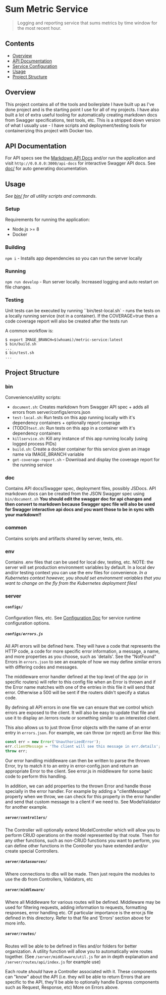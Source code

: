 # Sum Metric Service

> Logging and reporting service that sums metrics by time window for the most recent hour.

## Contents

*   [Overview](#overview)
*   [API Documentation](#apis-provided)
*   [Service Configuration](doc/configuration.md)
*   [Usage](#usage)
*   [Project Structure](#project-structure)


## Overview

This project contains all of the tools and boilerplate I have built up as I've done
project and is the starting point I use for all of my projects.
I have also built a lot of extra useful tooling for automatically creating markdown
docs from Swagger specifications, test tools, etc. This is a stripped down version
of what I usually use - I have scripts and deployment/testing tools for containerizing
this project with Docker too.

## API Documentation

For API specs see the [Markdown API Docs](doc/api.md) and/or run the application
and visit `http://0.0.0.0:3000/api-docs` for interactive Swagger API docs.
See [doc/](#doc) for auto generating documentation.


## Usage

_See [bin/](#bin) for all utility scripts and commands._

### Setup

Requirements for running the application:

* Node.js >= 8
* Docker

### Building

`npm i` - Installs app dependencies so you can run the server locally

### Running

`npm run develop` - Run server locally. Increased logging and auto restart on file changes.

### Testing

Unit tests can be executed by running
``bin/test-local.sh` - runs the tests on a locally running service (not in a container).
If the COVERAGE=true then a code coverage report will also be created after the tests run


A common workflow is:
```
$ export IMAGE_BRANCH=$(whoami)/metric-service:latest
$ bin/build.sh
...
$ bin/test.sh
...
```

## Project Structure

### bin

Convenience/utility scripts:

*   `document.sh`: Creates markdown from Swagger API spec + adds all errors from server/configs/errors.json
*   `test-local.sh`: Run tests on this app running locally with it's dependency containers + optionally report coverage
*   (TODO)`test.sh`: Run tests on this app in a container with it's dependency containers
*   `killservice.sh`: Kill any instance of this app running locally (using logged process PIDs)
*   `build.sh`: Create a docker container for this service given an image name via IMAGE_BRANCH variable
*   `get-coverage-report.sh` - Download and display the coverage report for the running service

### doc

Contains API docs/Swagger spec, deployment files, possibly JSDocs.
API markdown docs can be created from the JSON Swagger spec using `bin/document.sh`
**You should edit the swagger doc for api changes and then convert to markdown because
Swagger spec file will also be used for Swagger interactive api docs and you want those to
be in sync with your markdown!!**

### common

Contains scripts and artifacts shared by server, tests, etc.

### env

Contains .env files that can be used for local dev, testing, etc.
NOTE: the server will set production environment variables by default.
In a local dev and/or testing context you can use the env files for convenience.
_In a Kubernetes context however, you should set environment variables that you want
to change on the fly from the Kubernetes deployment files!_

### server

#### `configs/`

Configuration files, etc.
See [Configuration Doc](doc/configuration.md) for service runtime configuration options.

##### `configs/errors.js`

All API errors will be defined here. They will have a code that represents the
HTTP code, a code for more specific error information, a message, a name, and
more properties as you choose, such as 'details'. See the "NotFound" Errors in
`errors.json` to see an example of how we may define similar errors with
differing codes and messages.

The middleware error handler defined at the top level of the app (or in specific
routers) will refer to this config file when an Error is thrown and if the Error
name matches with one of the entries in this file it will send that error.
Otherwise a 500 will be sent if the routers didn't specify a status code.

By defining all API errors in one file we can ensure that we control which
errors are exposed to the client. It will also be easy to update that file and
use it to display an /errors route or something similar to an interested client.

This also allows us to just throw Error objects with the name of an error entry
in `errors.json`. For example, we can throw (or reject) an Error like this:

```javascript
const err = new Error('UnauthorizedError');
err.clientMessage = 'The client will see this message in err.details';
throw err;
```

Our error handling middleware can then be written to parse the thrown Error,
try to match it to an entry in error-config.json and return an appropriate Error
to the client. See error.js in middleware for some basic code to perform
this handling.

In addition, we can add properties to the thrown Error and handle those
specially in the error handler. For example by adding a "clientMessage"
property when we throw, we can check for this property in the error handler
and send that custom message to a client if we need to. See ModelValidator
for another example.

##### `server/controllers/`

The Controller will optionally extend ModelController which will allow you to
perform CRUD operations on the model represented by that route. Then for any
other functions, such as non-CRUD functions you want to perform, you can define
other functions in the Controller you have extended and/or create special Controllers.

##### `server/datasources/`

Where connections to dbs will be made. Then just require the modules to use the
db from Controllers, Validators, etc

##### `server/middleware/`

Where all Middleware for various routes will be defined. Middleware may be used
for filtering requests, adding information to requests, formatting responses,
error handling etc. Of particular importance is the error.js file defined in this
directory. Refer to that file and 'Errors' section above for more info.

##### `server/routes/`

Routes will be able to be defined in files and/or folders for better
organization. A utility function will allow you to automatically wire
routes together. (See `/server/middleware/util.js` for an in depth
explanation and `/server/routes/api/index.js` for example use)

Each route _should_ have a Controller associated with it. These components can
"know" about the API  (i.e. they will be able to return Errors that are specific
to the API, they'll be able to optionally handle Express components such as Request,
Response, etc) More on Errors above.
